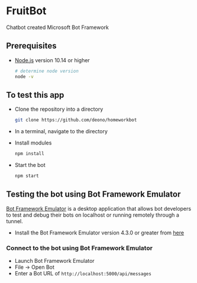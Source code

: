 # FruitBot

Chatbot created Microsoft Bot Framework

## Prerequisites

- [Node.js](https://nodejs.org) version 10.14 or higher

  ```bash
  # determine node version
  node -v
  ```

## To test this app

- Clone the repository into a directory

  ```bash
  git clone https://github.com/deono/homeworkbot
  ```

- In a terminal, navigate to the directory

- Install modules

  ```bash
  npm install
  ```

- Start the bot

  ```bash
  npm start
  ```

## Testing the bot using Bot Framework Emulator

[Bot Framework Emulator](https://github.com/microsoft/botframework-emulator) is a desktop application that allows bot developers to test and debug their bots on localhost or running remotely through a tunnel.

- Install the Bot Framework Emulator version 4.3.0 or greater from [here](https://github.com/Microsoft/BotFramework-Emulator/releases)

### Connect to the bot using Bot Framework Emulator

- Launch Bot Framework Emulator
- File -> Open Bot
- Enter a Bot URL of `http://localhost:5000/api/messages`
